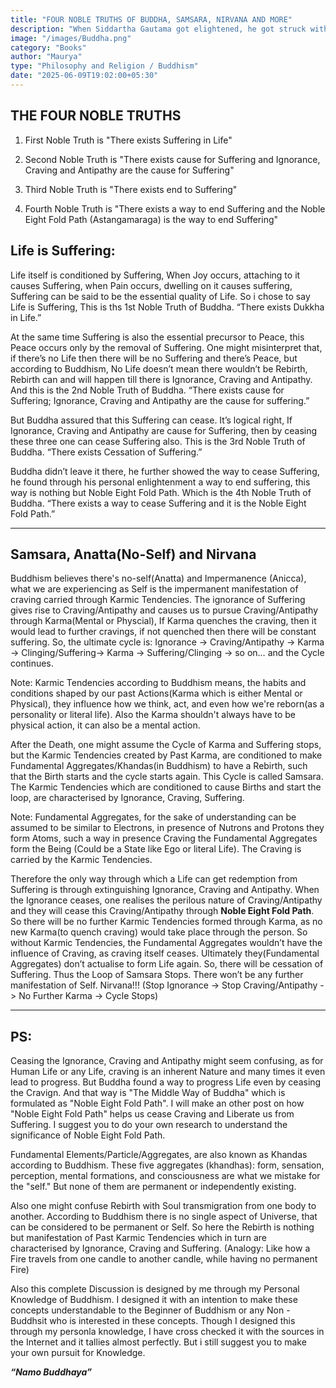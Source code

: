```yaml
---
title: "FOUR NOBLE TRUTHS OF BUDDHA, SAMSARA, NIRVANA AND MORE"
description: "When Siddartha Gautama got elightened, he got struck with Cosmic Knowledge. And to make it feasible to lay people, he simplified that knowledge into many concepts."
image: "/images/Buddha.png"
category: "Books"
author: "Maurya"
type: "Philosophy and Religion / Buddhism"
date: "2025-06-09T19:02:00+05:30"
---
```




## THE FOUR NOBLE TRUTHS

 1. First Noble Truth is "There exists Suffering in Life"

 2. Second Noble Truth is "There exists cause for Suffering and Ignorance, Craving and Antipathy are the cause for Suffering"

 3. Third Noble Truth is "There exists end to Suffering"

 4. Fourth Noble Truth is "There exists a way to end Suffering and the Noble Eight Fold Path (Astangamaraga) is the way to end Suffering"

## Life is Suffering: 
Life itself is conditioned by Suffering, When Joy occurs, attaching to it causes Suffering, when Pain occurs, dwelling on it causes suffering, Suffering can be said to be the essential quality of Life. So i chose to say Life is Suffering, This is ths 1st Noble Truth of Buddha. “There exists Dukkha in Life.”

At the same time Suffering is also the essential precursor to Peace, this Peace occurs only by the removal of Suffering. One might misinterpret that, if there’s no Life then there will be no Suffering and there’s Peace, but according to Buddhism, No Life doesn’t mean there wouldn’t be Rebirth, Rebirth can and will happen till there is Ignorance, Craving and Antipathy. And this is the 2nd Noble Truth of Buddha. “There exists cause for Suffering; Ignorance, Craving and Antipathy are the cause for suffering.”

But Buddha assured that this Suffering can cease. It’s logical right, If Ignorance, Craving and Antipathy are cause for Suffering, then by ceasing these three one can cease Suffering also. This is the 3rd Noble Truth of Buddha. “There exists Cessation of Suffering.”

Buddha didn’t leave it there, he further showed the way to cease Suffering, he found through his personal enlightenment a way to end suffering, this way is nothing but Noble Eight Fold Path. Which is the 4th Noble Truth of Buddha. “There exists a way to cease Suffering and it is the Noble Eight Fold Path.”


*******

## Samsara, Anatta(No-Self) and Nirvana
Buddhism believes there's no-self(Anatta) and Impermanence (Anicca), what we are experiencing as Self is the impermanent manifestation of craving carried through Karmic Tendencies. The ignorance of Suffering gives rise to Craving/Antipathy and causes us to pursue Craving/Antipathy through Karma(Mental or Physcial), If Karma quenches the craving, then it would lead to further cravings, if not quenched then there will be constant suffering.  So, the ultimate cycle is: Ignorance -> Craving/Antipathy -> Karma -> Clinging/Suffering-> Karma -> Suffering/Clinging -> so on… and the Cycle continues.

Note: Karmic Tendencies according to Buddhism means, the habits and conditions shaped by our past Actions(Karma which is either Mental or Physical), they influence how we think, act, and even how we're reborn(as a personality or literal life). Also the Karma shouldn't always have to be physical action, it can also be a mental action.

After the Death, one might assume the Cycle of Karma and Suffering stops, but the Karmic Tendencies created by Past Karma, are conditioned to make Fundamental Aggregates/Khandas(in Buddhism) to have a Rebirth, such that the Birth starts and the cycle starts again. This Cycle is called Samsara. The Karmic Tendencies which are conditioned to cause Births and start the loop, are characterised by Ignorance, Craving, Suffering.

Note: Fundamental Aggregates, for the sake of understanding can be assumed to be similar to Electrons, in presence of Nutrons and Protons they form Atoms, such a way in presence Craving the Fundamental Aggregates form the Being (Could be a State like Ego or literal Life). The Craving is carried by the Karmic Tendencies.

Therefore the only way through which a Life can get redemption from Suffering is through extinguishing Ignorance, Craving and Antipathy. When the Ignorance ceases, one realises the perilous nature of Craving/Antipathy and they will cease this Craving/Antipathy through **Noble Eight Fold Path**. So there will be no further Karmic Tendencies formed through Karma, as no new Karma(to quench craving) would take place through the person. So without Karmic Tendencies, the Fundamental Aggregates wouldn’t have the influence of Craving, as craving itself ceases. Ultimately they(Fundamental Aggregates) don’t actualise to form Life again. So, there will be cessation of Suffering. Thus the Loop of Samsara Stops. There won’t be any further manifestation of Self. Nirvana!!! (Stop Ignorance -> Stop Craving/Antipathy -> No Further Karma -> Cycle Stops)

----------------------------------------------------------------------------------------------------------

## PS:
Ceasing the Ignorance, Craving and Antipathy might seem confusing, as for Human Life or any Life, craving is an inherent Nature and many times it even lead to progress. But Buddha found a way to progress Life even by ceasing the Cravign. And that way is "The Middle Way of Buddha" which is formulated as "Noble Eight Fold Path". I will make an other post on how "Noble Eight Fold Path" helps us cease Craving and Liberate us from Suffering. I suggest you to do your own research to understand the significance of Noble Eight Fold Path.

Fundamental Elements/Particle/Aggregates, are also known as Khandas according to Buddhism.  These five aggregates (khandhas): form, sensation, perception, mental formations, and consciousness are what we mistake for the "self." But none of them are permanent or independently existing.

Also one might confuse Rebirth with Soul transmigration from one body to another. According to Buddhism there is no single aspect of Universe, that can be considered to be permanent or Self. So here the Rebirth is nothing but manifestation of Past Karmic Tendencies which in turn are characterised by Ignorance, Craving and Suffering. (Analogy: Like how a Fire travels from one candle to another candle, while having no permanent Fire)

Also this complete Discussion is designed by me through my Personal Knowledge of Buddhism. I designed it with an intention to make these concepts understandable to the Beginner of Buddhism or any Non - Buddhsit who is interested in these concepts. Though I designed this through my personla knowledge, I have cross checked it with the sources in the Internet and it tallies almost perfectly. But i still suggest you to make your own pursuit for Knowledge. 

***“Namo Buddhaya”***